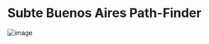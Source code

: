 # Subte Buenos Aires Path-Finder

![image](https://github.com/user-attachments/assets/2502bba7-7455-4b32-83b1-f489e48bcc79)




